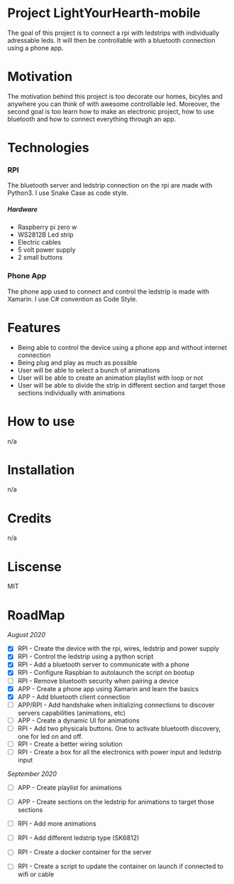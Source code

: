 # Project LightYourHearth-mobile
The goal of this project is to connect a rpi with ledstrips with individually adressable leds.
It will then be controllable with a bluetooth connection using a phone app.

# Motivation
The motivation behind this project is too decorate our homes, bicyles and anywhere you can think of with awesome controllable led.
Moreover, the second goal is too learn how to make an electronic project, how to use bluetooth and how to connect everything through an app.

# Technologies

### RPI
The bluetooth server and ledstrip connection on the rpi are made with Python3. I use Snake Case as code style.

##### Hardware
 - Raspberry pi zero w
 - WS2812B Led strip
 - Electric cables
 - 5 volt power supply
 - 2 small buttons

### Phone App
The phone app used to connect and control the ledstrip is made with Xamarin. I use C# convention as Code Style.

# Features
- Being able to control the device using a phone app and without internet connection
- Being plug and play as much as possible
- User will be able to select a bunch of animations
- User will be able to create an animation playlist with loop or not
- User will be able to divide the strip in different section and target those sections individually with animations

# How to use
n/a

# Installation
n/a

# Credits
n/a

# Liscense
MIT

# RoadMap
*August 2020*
- [x] RPI - Create the device with the rpi, wires, ledstrip and power supply
- [x] RPI - Control the ledstrip using a python script
- [x] RPI - Add a bluetooth server to communicate with a phone
- [x] RPI - Configure Raspbian to autolaunch the script on bootup
- [ ] RPI - Remove bluetooth security when pairing a device
- [x] APP - Create a phone app using Xamarin and learn the basics
- [x] APP - Add bluetooth client connection
- [ ] APP/RPI - Add handshake when initializing connections to discover servers capabilities (animations, etc)
- [ ] APP - Create a dynamic UI for animations
- [ ] RPI - Add two physicals buttons. One to activate bluetooth discovery, one for led on and off.
- [ ] RPI - Create a better wiring solution
- [ ] RPI - Create a box for all the electronics with power input and ledstrip input

*September 2020*
- [ ] APP - Create playlist for animations
- [ ] APP - Create sections on the ledstrip for animations to target those sections
- [ ] RPI - Add more animations
- [ ] RPI - Add different ledstrip type (SK6812)
- [ ] RPI - Create a docker container for the server
- [ ] RPI - Create a script to update the container on launch if connected to wifi or cable


